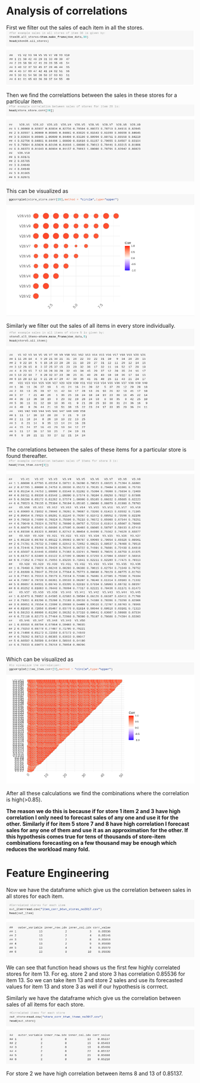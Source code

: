 # Analysis of correlations
First we filter out the sales of each item in all the stores.
 ![pic1](https://raw.githubusercontent.com/Aviator16/Store-Item-Demand-analysis/main/Images/1%20NB2.png)
 
 Then we find the correlattions between the sales in these stores for a particular item.
 ![pic2](https://raw.githubusercontent.com/Aviator16/Store-Item-Demand-analysis/main/Images/2%20NB2.png)
 
 This can be visualized as
 ![pic3](https://raw.githubusercontent.com/Aviator16/Store-Item-Demand-analysis/main/Images/3%20NB2.png)
 
 Similarly we filter out the sales of all items in every store individually.
 ![pic4](https://raw.githubusercontent.com/Aviator16/Store-Item-Demand-analysis/main/Images/4%20NB2.png)
 
 The correlations between the sales of these items for a particular store is found thereafter.
 ![pic5](https://raw.githubusercontent.com/Aviator16/Store-Item-Demand-analysis/main/Images/5%20NB2.png)
 
 Which can be visualized as
 ![pic6](https://raw.githubusercontent.com/Aviator16/Store-Item-Demand-analysis/main/Images/6%20NB2.png)
 
 After all these calculations we find the combinations where the correlation is high(>0.85).
 
 **The reason we do this is because if for store 1 item 2 and 3 have high correlation I only need to forecast sales of any one and use it for the other. Similarly if for item 5 store 7 and 8 have high correlation I forecast sales for any one of them and use it as an approximation for the other. If this hypothesis comes true for tens of thousands of store-item combinations forecasting on a few thousand may be enough which reduces the workload many fold.**

# Feature Engineering

Now we have the dataframe which give us the correlation between sales in all stores for each item.
![pic7](https://raw.githubusercontent.com/Aviator16/Store-Item-Demand-analysis/main/Images/1%20NB3.png)

We can see that function head shows us the first few highly correlated stores for item 13. For eg. store 2 and store 3 has correlation 0.85536 for item 13. So we can take item 13 and store 2 sales and use its forecasted values for item 13 and store 3 as well if our hypothesis is corrrect.

Similarly we have the dataframe which give us the correlation between sales of all items for each store.
![pic8](https://raw.githubusercontent.com/Aviator16/Store-Item-Demand-analysis/main/Images/2%20NB3.png)

For store 2 we have high correlation between items 8 and 13 of 0.85137.


